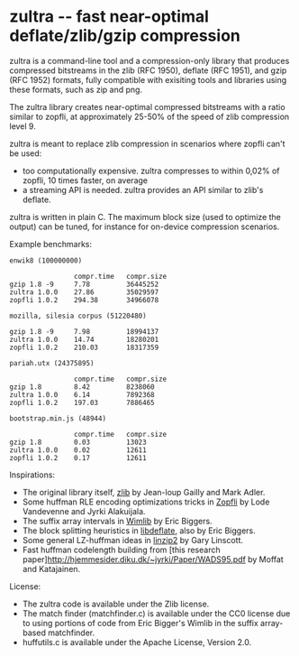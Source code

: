 zultra -- fast near-optimal deflate/zlib/gzip compression
=========================================================

zultra is a command-line tool and a compression-only library that produces compressed bitstreams in the zlib (RFC 1950), deflate (RFC 1951), and gzip (RFC 1952) formats, fully compatible with exisiting tools and libraries using these formats, such as zip and png.

The zultra library creates near-optimal compressed bitstreams with a ratio similar to zopfli, at approximately 25-50% of the speed of zlib compression level 9. 

zultra is meant to replace zlib compression in scenarios where zopfli can't be used:
* too computationally expensive. zultra compresses to within 0,02% of zopfli, 10 times faster, on average
* a streaming API is needed. zultra provides an API similar to zlib's deflate.

zultra is written in plain C. The maximum block size (used to optimize the output) can be tuned, for instance for on-device compression scenarios.

Example benchmarks:

    enwik8 (100000000)

                    compr.time   compr.size
    gzip 1.8 -9     7.78         36445252
    zultra 1.0.0    27.86        35029597
    zopfli 1.0.2    294.38       34966078

    mozilla, silesia corpus (51220480)

    gzip 1.8 -9     7.98         18994137
    zultra 1.0.0    14.74        18280201
    zopfli 1.0.2    210.03       18317359

    pariah.utx (24375895)

                    compr.time   compr.size
    gzip 1.8        8.42         8238060
    zultra 1.0.0    6.14         7892368
    zopfli 1.0.2    197.03       7886465

    bootstrap.min.js (48944)

                    compr.time   compr.size
    gzip 1.8        0.03         13023
    zultra 1.0.0    0.02         12611
    zopfli 1.0.2    0.17         12611

Inspirations:

* The original library itself, [zlib](https://github.com/madler/zlib) by Jean-loup Gailly and Mark Adler.
* Some huffman RLE encoding optimizations tricks in [Zopfli](https://github.com/google/zopfli) by Lode Vandevenne and Jyrki Alakuijala.
* The suffix array intervals in [Wimlib](https://wimlib.net/git/?p=wimlib;a=tree) by Eric Biggers.
* The block splitting heuristics in [libdeflate](https://github.com/ebiggers/libdeflate), also by Eric Biggers.
* Some general LZ-huffman ideas in [linzip2](https://glinscott.github.io/lz/index.html) by Gary Linscott.
* Fast huffman codelength building from [this research paper]http://hjemmesider.diku.dk/~jyrki/Paper/WADS95.pdf by Moffat and Katajainen.

License:

* The zultra code is available under the Zlib license.
* The match finder (matchfinder.c) is available under the CC0 license due to using portions of code from Eric Bigger's Wimlib in the suffix array-based matchfinder.
* huffutils.c is available under the Apache License, Version 2.0.
